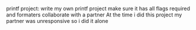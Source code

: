 printf project:
write my own printf project
make sure it has all flags required and formaters
collaborate with a partner
At the time i did this project my partner was unresponsive so i did it alone
